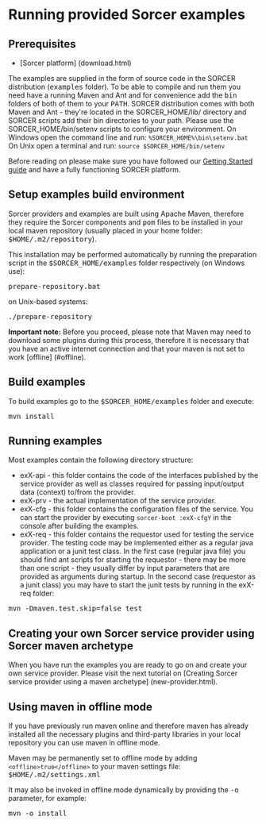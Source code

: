 # Running provided Sorcer examples
## Prerequisites
- [Sorcer platform] (download.html)

The examples are supplied in the form of source code in the SORCER distribution (<tt>examples</tt> folder). To be able to compile and run them you need have a running Maven and Ant and for convenience add the <tt>bin</tt> folders of both of them to your <tt>PATH</tt>.
SORCER distribution comes with both Maven and Ant - they're located in the SORCER_HOME/lib/ directory and SORCER scripts add their bin directories to your path. Please use the SORCER_HOME/bin/setenv scripts to configure your environment.
On Windows open the command line and run: `%SORCER_HOME%\bin\setenv.bat`
On Unix open a terminal and run: `source $SORCER_HOME/bin/setenv`

Before reading on please make sure you have followed our [Getting Started guide](getting-started.html) and have a fully functioning SORCER platform.



## Setup examples build environment
Sorcer providers and examples are built using Apache Maven, therefore they require the Sorcer components and <tt>pom</tt> files to be installed in your local maven repository (usually placed in your home folder: <tt>$HOME/.m2/repository</tt>).

This installation may be performed automatically by running the preparation script in the <tt>$SORCER_HOME/examples</tt> folder respectively
(on Windows use):
<pre>prepare-repository.bat</pre>
on Unix-based systems:
<pre>./prepare-repository</pre>

__Important note:__
Before you proceed, please note that Maven may need to download some plugins during this process, therefore it is necessary that you have an active internet connection and that your maven is not set to work [offline] (#offline).



## Build examples 
To build examples go to the <tt>$SORCER_HOME/examples</tt> folder and execute:
<pre>mvn install</pre>



## Running examples
Most examples contain the following directory structure:
- exX-api - this folder contains the code of the interfaces published by the service provider as well as classes required for passing input/output data (context) to/from the provider.
- exX-prv - the actual implementation of the service provider.
- exX-cfg - this folder contains the configuration files of the service. You can start the provider by executing `sorcer-boot :exX-cfgY` in the console after building the examples.
- exX-req - this folder contains the requestor used for testing the service provider. The testing code may be implemented either as a regular java application or a junit test class.
In the first case (regular java file) you should find ant scripts for starting the requestor - there may be more than one script - they usually differ by input parameters that are provided as arguments during startup. 
In the second case (requestor as a junit class) you may have to start the junit tests by running in the exX-req folder:
<pre>mvn -Dmaven.test.skip=false test</pre>



## Creating your own Sorcer service provider using Sorcer maven archetype

When you have run the examples you are ready to go on and create your own service provider. Please visit the next tutorial on [Creating Sorcer service provider using a maven archetype] (new-provider.html).



## Using maven in offline mode

<a id="offline"></a>If you have previously run maven online and therefore maven has already installed all the necessary plugins and third-party libraries in your local repository you can use maven in offline mode.

Maven may be permanently set to offline mode by adding `<offline>true</offline>` to your maven settings file: <tt>$HOME/.m2/settings.xml</tt>

It may also be invoked in offline mode dynamically by providing the <tt>-o</tt> parameter, for example:
<pre>mvn -o install</pre>
